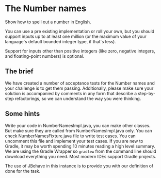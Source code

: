 # The Number names

Show how to spell out a number in English.

You can use a pre existing implementation or roll your own, but you should support inputs up to at least one million (or the maximum value of your language's default bounded integer type, if that's less).

Support for inputs other than positive integers (like zero, negative integers, and floating-point numbers) is optional. 


## The brief

We have created a number of acceptance tests for the Number names and your challenge is to get them passing. Additionally, please make sure your solution is accompanied by comments in any form that describe a step-by-step refactorings, so we can understand the way you were thinking.

## Some hints
Write your code in NumberNamesImpl.java, you can make other classes. But make sure they are called from NumberNamesImpl.java only.
You can check NumberNamesFixture.java file to write test cases. You can uncomment this file and implement your test cases.
If you are new to Gradle, it may be worth spending 10 minutes reading a high level summary.  We are using the Gradle
Wrapper so `gradlew` from the command line should download everything you need.  Most modern IDEs support Gradle projects.

The use of JBehave in this instance is to provide you with our definition of done for the task.